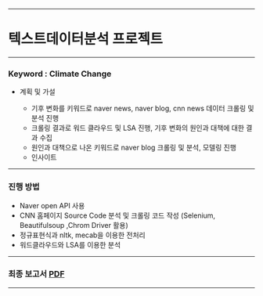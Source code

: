 ***
# 텍스트데이터분석 프로젝트
***


### Keyword : Climate Change

- 계획 및 가설
  
  - 기후 변화를 키워드로 naver news, naver blog, cnn news 데이터 크롤링 및 분석 진행
  - 크롤링 결과로 워드 클라우드 및 LSA 진행, 기후 변화의 원인과 대책에 대한 결과 수집
  - 원인과 대책으로 나온 키워드로 naver blog 크롤링 및 분석, 모델링 진행
  - 인사이트


***
### 진행 방법
- Naver open API 사용
- CNN 홈페이지 Source Code 분석 및 크롤링 코드 작성 (Selenium, Beautifulsoup ,Chrom Driver 활용)
- 정규표현식과 nltk, mecab을 이용한 전처리
- 워드클라우드와 LSA를 이용한 분석
***


### 최종 보고서 [PDF](https://github.com/Hyungson/TextDataAnalyze/blob/main/Assignment_PDF.pdf)
***
